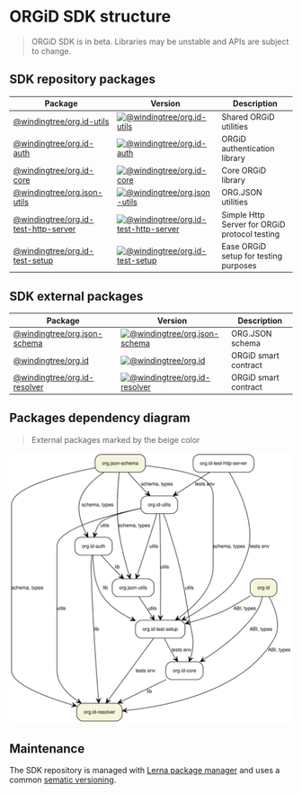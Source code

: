 # ORGiD SDK structure

> ORGiD SDK is in beta. Libraries may be unstable and APIs are subject to change.

## SDK repository packages

| Package  | Version | Description  |
|---|---|---|
| [@windingtree/org.id-utils](https://github.com/windingtree/org.id-sdk/tree/master/packages/utils#readme) | [![@windingtree/org.id-utils](https://img.shields.io/npm/v/@windingtree/org.id-utils.svg)](https://www.npmjs.com/package/@windingtree/org.id-utils) | Shared ORGiD utilities |
| [@windingtree/org.id-auth](https://github.com/windingtree/org.id-sdk/tree/master/packages/auth#readme) | [![@windingtree/org.id-auth](https://img.shields.io/npm/v/@windingtree/org.id-auth.svg)](https://www.npmjs.com/package/@windingtree/org.id-auth) | ORGiD authentication library |
| [@windingtree/org.id-core](https://github.com/windingtree/org.id-sdk/tree/master/packages/core#readme) | [![@windingtree/org.id-core](https://img.shields.io/npm/v/@windingtree/org.id-core.svg)](https://www.npmjs.com/package/@windingtree/org.id-core) | Core ORGiD library |
| [@windingtree/org.json-utils](https://github.com/windingtree/org.id-sdk/tree/master/packages/org.json#readme) | [![@windingtree/org.json-utils](https://img.shields.io/npm/v/@windingtree/org.json-utils.svg)](https://www.npmjs.com/package/@windingtree/org.json-utils) | ORG.JSON utilities |
| [@windingtree/org.id-test-http-server](https://github.com/windingtree/org.id-sdk/tree/master/packages/test-http-server#readme) | [![@windingtree/org.id-test-http-server](https://img.shields.io/npm/v/@windingtree/org.id-test-http-server.svg)](https://www.npmjs.com/package/@windingtree/org.id-test-http-server) | Simple Http Server for ORGiD protocol testing |
| [@windingtree/org.id-test-setup](https://github.com/windingtree/org.id-sdk/tree/master/packages/test-setup#readme) | [![@windingtree/org.id-test-setup](https://img.shields.io/npm/v/@windingtree/org.id-test-setup.svg)](https://www.npmjs.com/package/@windingtree/org.id-test-setup) | Ease ORGiD setup for testing purposes |

## SDK external packages

| Package  | Version | Description  |
|---|---|---|
| [@windingtree/org.json-schema](https://github.com/windingtree/org.json-schema/tree/feat/new-orgid#readme) | [![@windingtree/org.json-schema](https://img.shields.io/npm/v/@windingtree/org.json-schema.svg)](https://www.npmjs.com/package/@windingtree/org.json-schema) | ORG.JSON schema |
| [@windingtree/org.id](https://github.com/windingtree/org.id/tree/orgid-nft#readme) | [![@windingtree/org.id](https://img.shields.io/npm/v/@windingtree/org.id.svg)](https://www.npmjs.com/package/@windingtree/org.id) | ORGiD smart contract |
| [@windingtree/org.id-resolver](https://github.com/windingtree/org.id-resolver/tree/new-resolver#readme) | [![@windingtree/org.id-resolver](https://img.shields.io/npm/v/@windingtree/org.id-resolver.svg)](https://www.npmjs.com/package/@windingtree/org.id-resolver) | ORGiD smart contract |

## Packages dependency diagram

> External packages marked by the beige color

![ORGiD SDK Packages dependencies](../assets/dependencies.svg)

## Maintenance

The SDK repository is managed with [Lerna package manager](https://github.com/lerna/lerna) and uses a common [sematic versioning](https://semver.org/).

